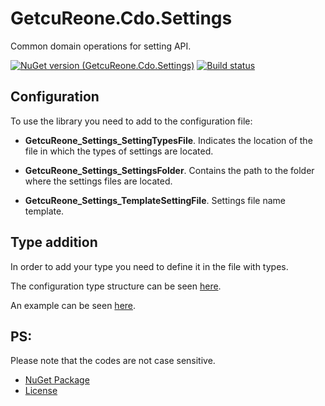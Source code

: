 # GetcuReone.Cdo.Settings

Common domain operations for setting API.

[![NuGet version (GetcuReone.Cdo.Settings)](https://img.shields.io/nuget/v/GetcuReone.Cdo.Settings.svg?style=flat-square)](https://www.nuget.org/packages/GetcuReone.Cdo.Settings/)
[![Build status](https://dev.azure.com/GetcuReone-Studio/OpenSource-Projects/_apis/build/status/master-GetcuReone.Cdo.Settings?branchName=master)](https://dev.azure.com/GetcuReone-Studio/OpenSource-Projects/_build/latest?definitionId=39)

## Configuration

To use the library you need to add to the configuration file:

- **GetcuReone_Settings_SettingTypesFile**. Indicates the location of the file in which the types of settings are located.

- **GetcuReone_Settings_SettingsFolder**. Contains the path to the folder where the settings files are located.

- **GetcuReone_Settings_TemplateSettingFile**. Settings file name template.

## Type addition

In order to add your type you need to define it in the file with types.

The configuration type structure can be seen [here][setting_type].

An example can be seen [here][example_setting_type].

## PS:

Please note that the codes are not case sensitive.

- [NuGet Package](https://www.nuget.org/packages/GetcuReone.Cdo/)
- [License](LICENSE.txt)

[example_setting_type]: https://github.com/GetcuReone/GetcuReone.Cdo.Settings/blob/master/GetcuReone.Cdo.Settings/GetcuReone.Cdo.Settings/settings/gr_setting_types.xml "GetcuReone_SettingTypes.xml"
[setting_type]: https://github.com/GetcuReone/GetcuReone.Cdm/blob/master/GetcuReone.Cdm/GetcuReone.Cdm/Configuration/Settings/SettingType.cs "SettingType"

